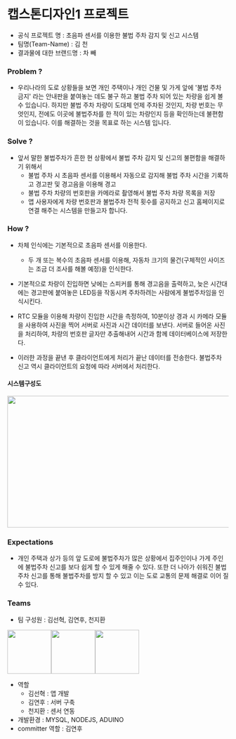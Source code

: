 캡스톤디자인1 프로젝트
======================

- 공식 프로젝트 명 	        : 초음파 센서를 이용한 불법 주차 감지 및 신고 시스템
- 팀명(Team-Name)          : 김 천
- 결과물에 대한 브랜드명 : 차 빼



### Problem ?

- 우리나라의 도로 상황들을 보면 개인 주택이나 개인 건물 및 가게 앞에 '불법 주차 금지' 라는 안내판을 붙여놓는 데도 불구 하고 불법 주차 되어 있는 차량을 쉽게 볼 수 있습니다. 하지만 불법 주차 차량이 도대체 언제 주차된 것인지, 차량 번호는 무엇인지, 전에도 이곳에 불법주차를 한 적이 있는 차량인지 등을 확인하는데 불편함이 있습니다. 이를 해결하는 것을 목표로 하는 시스템 입니다. 

### Solve ?

- 앞서 말한 불법주차가 흔한 현 상황에서 불법 주차 감지 및 신고의 불편함을 해결하기 위해서
  - 불법 주차 시 초음파 센서를 이용해서 자동으로 감지해 불법 주차 시간을 기록하고 경고판 및 경고음을 이용해 경고 
  - 불법 주차 차량의 번호판을 카메라로 촬영해서 불법 주차 차량 목록을 저장
  - 앱 사용자에게 차량 번호판과 불법주차 전적 횟수를 공지하고 신고 홈페이지로 연결
    해주는 시스템을 만들고자 합니다.

### How ?

- 차체 인식에는 기본적으로 초음파 센서를 이용한다. 
  - 두 개 또는 복수의 초음파 센서를 이용해, 자동차 크기의 물건(구체적인 사이즈는 조금 더 조사를 해볼 예정)을 인식한다.

- 기본적으로 차량이 진입하면 낮에는 스피커를 통해 경고음을 출력하고, 늦은 시간대에는 경고판에 붙여놓은 LED등을 작동시켜 주차하려는 사람에게 불법주차임을 인식시킨다.
- RTC 모듈을 이용해 차량이 진입한 시간을 측정하여, 10분이상 경과 시 카메라 모듈을 사용하여 사진을 찍어 서버로 사진과 시간 데이터를 보낸다. 서버로 들어온 사진을 처리하여, 차량의 번호판 글자만 추출해내어 시간과 함께 데이터베이스에 저장한다.
- 이러한 과정을 끝낸 후 클라이언트에게 처리가 끝난 데이터를 전송한다. 불법주차 신고 역시 클라이언트의 요청에 따라 서버에서 처리한다.

#### 시스템구성도
<img src="https://github.com/YeonHoo-Kim/Capston_Design1_Projects/blob/master/images/%EC%8B%9C%EC%8A%A4%ED%85%9C%EA%B5%AC%EC%84%B1%EB%8F%84.jpg" width="800" height="300">


### Expectations

- 개인 주택과 상가 등의 앞 도로에 불법주차가 많은 상황에서 집주인이나 가게 주인에 불법주차 신고를 보다 쉽게 할 수 있게 해줄 수 있다. 또한 더 나아가 쉬워진 불법 주차 신고를 통해 불법주차를 방지 할 수 있고 이는 도로 교통의 문제 해결로 이어 질 수 있다.

### Teams

- 팀 구성원 : 김선혁, 김연후, 천지환

<img src="https://github.com/YeonHoo-Kim/Capston_Design1_Projects/blob/master/images/JK_Hq_20200405_250438869_1211894836.jpg" width="100" height="100"><img src="https://github.com/YeonHoo-Kim/Capston_Design1_Projects/blob/master/images/20141515_%EA%B9%80%EC%97%B0%ED%9B%84.jpg" width="100" height="100"><img src="https://github.com/YeonHoo-Kim/Capston_Design1_Projects/blob/master/images/20141362_%EC%B2%9C%EC%A7%80%ED%99%98.jpg" width="100" height="100">
- 역할
  - 김선혁 : 앱 개발
  - 김연후 : 서버 구축
  - 천지환 : 센서 연동
- 개발환경 : MYSQL, NODEJS, ADUINO
- committer 역할 : 김연후

